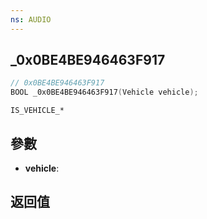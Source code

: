 ```yaml
---
ns: AUDIO
---
```

## _0x0BE4BE946463F917

```c
// 0x0BE4BE946463F917
BOOL _0x0BE4BE946463F917(Vehicle vehicle);
```

```
IS_VEHICLE_*
```

## 參數
* **vehicle**: 

## 返回值
